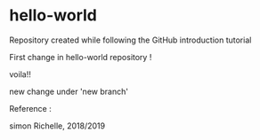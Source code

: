 # hello-world
Repository created while following the GitHub introduction tutorial

First change in hello-world repository !

voila!!

new change under 'new branch'

Reference :

simon Richelle, 2018/2019
